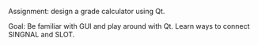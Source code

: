 
Assignment: design a grade calculator using Qt.

Goal: Be familiar with GUI and play around with Qt. Learn ways to connect SINGNAL and SLOT.
